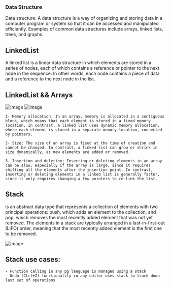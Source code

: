 ### Data Structure ###

Data structure: A data structure is a way of organizing and storing data in a computer program or system so that it can be accessed and manipulated efficiently. Examples of common data structures include arrays, linked lists, trees, and graphs.

## LinkedList
A linked list is a linear data structure in which elements are stored in a series of nodes, each of which contains a reference or pointer to the next node in the sequence. In other words, each node contains a piece of data and a reference to the next node in the list.
## LinkedList && Arrays
![image](https://user-images.githubusercontent.com/72993155/229142542-670de972-ed15-46cb-a4e1-d2cfce8c01e1.png)
![image](https://user-images.githubusercontent.com/72993155/229361221-de07cb47-bf04-4579-9129-3f8f2526098d.png)


    1- Memory allocation: In an array, memory is allocated in a contiguous block, which means that each element is stored in a fixed memory location. In contrast, a linked list uses dynamic memory allocation, where each element is stored in a separate memory location, connected by pointers.

    2- Size: The size of an array is fixed at the time of creation and cannot be changed. In contrast, a linked list can grow or shrink in size dynamically, as new elements are added or removed.

    3- Insertion and deletion: Inserting or deleting elements in an array can be slow, especially if the array is large, since it requires shifting all the elements after the insertion point. In contrast, inserting or deleting elements in a linked list is generally faster, since it only requires changing a few pointers to re-link the list.

## Stack
is an abstract data type that represents a collection of elements with two principal operations: push, which adds an element to the collection, and pop, which removes the most recently added element that was not yet removed. The elements in a stack are typically arranged in a last-in-first-out (LIFO) order, meaning that the most recently added element is the first one to be removed.

![image](https://user-images.githubusercontent.com/72993155/229360836-8fbf5bcd-1d2e-45db-a200-384c0ea00e1c.png)

## Stack use cases:
    
    - Function calling in any pg language is managed using a stack
    - Undo (Ctrl+Z) functionality in any editor uses stack to track down last set of operations
